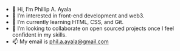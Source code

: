 - 👋 Hi, I’m Phillip A. Ayala
- 👀 I’m interested in front-end development and web3.
- 🌱 I’m currently learning HTML, CSS, and Git.
- 💞️ I’m looking to collaborate on open sourced projects once I feel confident in my skills.
- 📫 My email is phil.a.ayala@gmail.com

<!---
ayaphillip/ayaphillip is a ✨ special ✨ repository because its `README.md` (this file) appears on your GitHub profile.
You can click the Preview link to take a look at your changes.
--->
